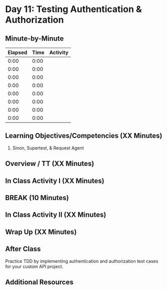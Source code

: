 # Day 11: Testing Authentication & Authorization

## Minute-by-Minute

| **Elapsed** | **Time**  | **Activity**              |
| ----------- | --------- | ------------------------- |
| 0:00        | 0:00      |                           |
| 0:00        | 0:00      |                           |
| 0:00        | 0:00      |                           |
| 0:00        | 0:00      |                           |
| 0:00        | 0:00      |                           |
| 0:00        | 0:00      |                           |
| 0:00        | 0:00      |                           |
| 0:00        | 0:00      |                           |

## Learning Objectives/Competencies (XX Minutes)

1. Sinon, Supertest, & Request Agent

## Overview / TT (XX Minutes)

## In Class Activity I (XX Minutes)

## BREAK (10 Minutes)

## In Class Activity II (XX Minutes)

## Wrap Up (XX Minutes)

## After Class

Practice TDD by implementing authentication and authorization test cases for your custom API project.

## Additional Resources
